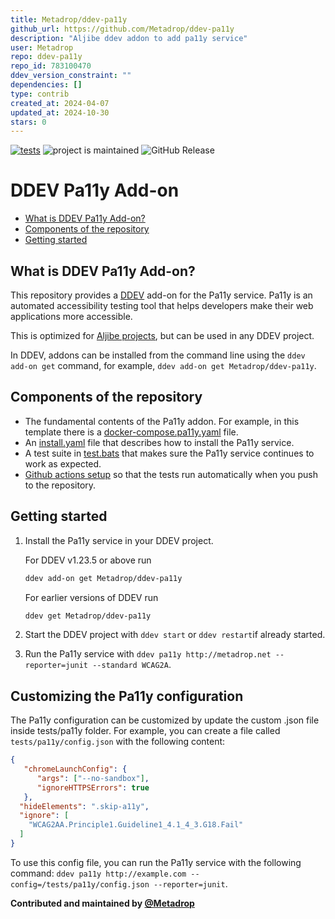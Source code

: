 ```yaml
---
title: Metadrop/ddev-pa11y
github_url: https://github.com/Metadrop/ddev-pa11y
description: "Aljibe ddev addon to add pa11y service"
user: Metadrop
repo: ddev-pa11y
repo_id: 783100470
ddev_version_constraint: ""
dependencies: []
type: contrib
created_at: 2024-04-07
updated_at: 2024-10-30
stars: 0
---
```


[![tests](https://github.com/Metadrop/ddev-pa11y/actions/workflows/tests.yml/badge.svg)](https://github.com/Metadrop/ddev-pa11y/actions/workflows/tests.yml) ![project is maintained](https://img.shields.io/maintenance/yes/2024.svg)
![GitHub Release](https://img.shields.io/github/v/release/Metadrop/ddev-pa11y)

# DDEV Pa11y Add-on <!-- omit in toc -->

* [What is DDEV Pa11y Add-on?](#what-is-ddev-pa11y-add-on)
* [Components of the repository](#components-of-the-repository)
* [Getting started](#getting-started)

## What is DDEV Pa11y Add-on?
This repository provides a [DDEV](https://ddev.readthedocs.io) add-on for the Pa11y service. Pa11y is an automated accessibility testing tool that helps developers make their web applications more accessible.

This is optimized for [Aljibe projects](https://github.com/Metadrop/Aljibe/), but can be used in any DDEV project.

In DDEV, addons can be installed from the command line using the `ddev add-on get` command, for example, `ddev add-on get Metadrop/ddev-pa11y`.

## Components of the repository

* The fundamental contents of the Pa11y addon. For example, in this template there is a [docker-compose.pa11y.yaml](https://github.com/Metadrop/ddev-pa11y/blob/main/docker-compose.pa11y.yaml) file.
* An [install.yaml](https://github.com/Metadrop/ddev-pa11y/blob/main/install.yaml) file that describes how to install the Pa11y service.
* A test suite in [test.bats](tests/test.bats) that makes sure the Pa11y service continues to work as expected.
* [Github actions setup](https://github.com/Metadrop/ddev-pa11y/blob/main/.github/workflows/tests.yml) so that the tests run automatically when you push to the repository.

## Getting started

1. Install the Pa11y service in your DDEV project.

    For DDEV v1.23.5 or above run

    ```sh
    ddev add-on get Metadrop/ddev-pa11y
    ```

    For earlier versions of DDEV run

    ```sh
    ddev get Metadrop/ddev-pa11y
    ```

1. Start the DDEV project with `ddev start` or `ddev restart`if already started.
1. Run the Pa11y service with `ddev pa11y http://metadrop.net --reporter=junit --standard WCAG2A`.

## Customizing the Pa11y configuration

The Pa11y configuration can be customized by update the custom .json file inside tests/pa11y folder. For example, you can create a file called `tests/pa11y/config.json` with the following content: 

```json
{
   "chromeLaunchConfig": {
      "args": ["--no-sandbox"],
      "ignoreHTTPSErrors": true
   }, 
  "hideElements": ".skip-a11y",
  "ignore": [
    "WCAG2AA.Principle1.Guideline1_4.1_4_3.G18.Fail"
  ]
}
```
To use this config file, you can run the Pa11y service with the following command: 
`ddev pa11y http://example.com --config=/tests/pa11y/config.json --reporter=junit`.

**Contributed and maintained by [@Metadrop](https://github.com/Metadrop)**
